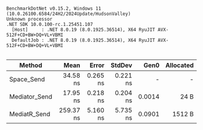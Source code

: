 ```

BenchmarkDotNet v0.15.2, Windows 11 (10.0.26100.6584/24H2/2024Update/HudsonValley)
Unknown processor
.NET SDK 10.0.100-rc.1.25451.107
  [Host]     : .NET 8.0.19 (8.0.1925.36514), X64 RyuJIT AVX-512F+CD+BW+DQ+VL+VBMI
  DefaultJob : .NET 8.0.19 (8.0.1925.36514), X64 RyuJIT AVX-512F+CD+BW+DQ+VL+VBMI


```
| Method        | Mean      | Error    | StdDev   | Gen0   | Allocated |
|-------------- |----------:|---------:|---------:|-------:|----------:|
| Space_Send    |  34.58 ns | 0.265 ns | 0.221 ns |      - |         - |
| Mediator_Send |  17.95 ns | 0.218 ns | 0.204 ns | 0.0014 |      24 B |
| MediatR_Send  | 259.37 ns | 5.160 ns | 5.735 ns | 0.0901 |    1512 B |
